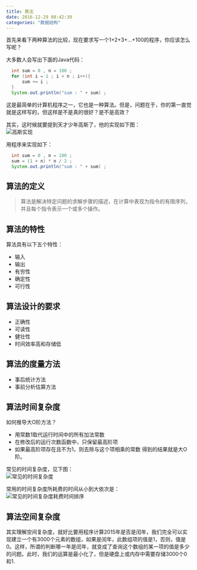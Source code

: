 ```yaml
---
title: 算法
date: 2016-12-29 08:42:39
categories: "数据结构"
---
```


首先来看下两种算法的比较，现在要求写一个1+2+3+...+100的程序，你应该怎么写呢？  

大多数人会写出下面的Java代码：  

```java
  int sum = 0 , n = 100 ;
  for (int i = 1 ; i < n ; i++){
      sum += i ;
  }
  System.out.println("sum : " + sum) ;  

```

<!--more-->  

这是最简单的计算机程序之一，它也是一种算法。但是，问题在于，你的第一直觉就是这样写的，但这样是不是真的很好？是不是高效？  

其实，这时候就要提到天才少年高斯了，他的实现如下图：  
![高斯实现](/images/categories/data_structure/01/gaosi.png)  

用程序来实现如下：  

```java
  int sum = 0 , n = 100 ;
  sum = (1 + n) * n / 2 ;
  System.out.println("sum : " + sum) ;
```
## 算法的定义  

>算法是解决特定问题的求解步骤的描述，在计算中表现为指令的有限序列，并且每个指令表示一个或多个操作。  

## 算法的特性  

算法具有以下五个特性：

  - 输入
  - 输出
  - 有穷性
  - 确定性  
  - 可行性  

## 算法设计的要求  

  - 正确性  
  - 可读性  
  - 健壮性
  - 时间效率高和存储低

## 算法的度量方法

  - 事后统计方法
  - 事前分析估算方法

## 算法时间复杂度  

  如何推导大O阶方法？  
  * 用常数1取代运行时间中的所有加法常数  
  * 在修改后的运行次数函数中，只保留最高阶项
  * 如果最高阶项存在且不为1，则去除与这个项相乘的常数
  得到的结果就是大O阶。

常见的时间复杂度，见下图：  
![常见的时间复杂度](/images/categories/data_structure/01/common.png)  

常用的时间复杂度所耗费的时间从小到大依次是：  
![常见的时间复杂度耗费时间排序](/images/categories/data_structure/01/sort.png)  

## 算法空间复杂度  

  其实理解空间复杂度，就好比要用程序计算2015年是否是闰年，我们完全可以实现建立一个有3000个元素的数组，如果是闰年，此数组项的值是1，否则，值是0。这样，所谓的判断哪一年是闰年，就变成了查询这个数组的某一项的值是多少的问题。此时，我们的运算是最小化了，但是硬盘上或内存中需要存储3000个0和1.  
